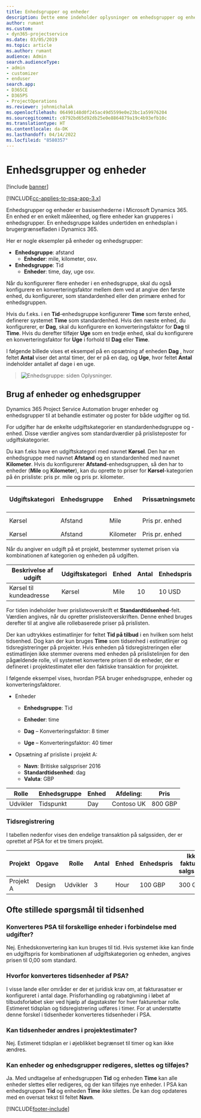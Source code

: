 ```yaml
---
title: Enhedsgrupper og enheder
description: Dette emne indeholder oplysninger om enhedsgrupper og enheder.
author: rumant
ms.custom:
- dyn365-projectservice
ms.date: 03/05/2019
ms.topic: article
ms.author: rumant
audience: Admin
search.audienceType:
- admin
- customizer
- enduser
search.app:
- D365CE
- D365PS
- ProjectOperations
ms.reviewer: johnmichalak
ms.openlocfilehash: 06490148d0f245ac49d5599e0e23bc1a59976204
ms.sourcegitcommit: c0792bd65d92db25e0e8864879a19c4b93efb10c
ms.translationtype: HT
ms.contentlocale: da-DK
ms.lasthandoff: 04/14/2022
ms.locfileid: "8580357"
---
```

# <a name="unit-groups-and-units"></a>Enhedsgrupper og enheder

[!include [banner](../includes/psa-now-project-operations.md)]

[!INCLUDE[cc-applies-to-psa-app-3.x](../includes/cc-applies-to-psa-app-3x.md)]

Enhedsgrupper og enheder er basisenhederne i Microsoft Dynamics 365. En enhed er en enkelt måleenhed, og flere enheder kan grupperes i enhedsgrupper. En enhedsgruppe kaldes undertiden en enhedsplan i brugergrænsefladen i Dynamics 365. 

Her er nogle eksempler på enheder og enhedsgrupper:
 
- **Enhedsgruppe**: afstand 
    - **Enheder**: mile, kilometer, osv.
- **Enhedsgruppe**: Tid
    - **Enheder**: time, day, uge osv. 

Når du konfigurerer flere enheder i en enhedsgruppe, skal du også konfigurere en konverteringsfaktor mellem dem ved at angive den første enhed, du konfigurerer, som standardenhed eller den primære enhed for enhedsgruppen. 

Hvis du f.eks. i en **Tid**-enhedsgruppe konfigurerer **Time** som første enhed, definerer systemet **Time** som standardenhed. Hvis den næste enhed, du konfigurerer, er **Dag**, skal du konfigurere en konverteringsfaktor for **Dag** til **Time**. Hvis du derefter tilføjer **Uge** som en tredje enhed, skal du konfigurere en konverteringsfaktor for **Uge** i forhold til **Dag** eller **Time**. 

I følgende billede vises et eksempel på en opsætning af enheden **Dag** , hvor feltet **Antal** viser det antal timer, der er på en dag, og **Uge**, hvor feltet **Antal** indeholder antallet af dage i en uge.

> ![Enhedsgruppe: siden Oplysninger.](media/advanced-2.png)

## <a name="using-units-and-unit-groups"></a>Brug af enheder og enhedsgrupper

Dynamics 365 Project Service Automation bruger enheder og enhedsgrupper til at behandle estimater og poster for både udgifter og tid. 

For udgifter har de enkelte udgiftskategorier en standardenhedsgruppe og -enhed. Disse værdier angives som standardværdier på prislisteposter for udgiftskategorier. 

Du kan f.eks have en udgiftskategori med navnet **Kørsel**. Den har en enhedsgruppe med navnet **Afstand** og en standardenhed med navnet **Kilometer**. Hvis du konfigurerer **Afstand**-enhedsgruppen, så den har to enheder (**Mile** og **Kilometer**), kan du oprette to priser for **Kørsel**-kategorien på én prisliste: pris pr. mile og pris pr. kilometer.

| Udgiftskategori  | Enhedsgruppe  | Enhed      | Prissætningsmetode  | Pris pr. enhed  |
|-------------------|---------------|-----------|-------------------|-------------------|
| Kørsel           | Afstand      | Mile      | Pris pr. enhed    | 10 USD            |
| Kørsel           | Afstand      | Kilometer | Pris pr. enhed    |  6 USD            |

Når du angiver en udgift på et projekt, bestemmer systemet prisen via kombinationen af kategorien og enheden på udgiften. 

| Beskrivelse af udgift        | Udgiftskategori  | Enhed  | Antal  | Enhedspris   |
|----------------------------|---------------------|-------|-----------|----------------|
| Kørsel til kundeadresse | Kørsel             | Mile  | 10        | 10 USD         |

For tiden indeholder hver prislisteoverskrift et **Standardtidsenhed**-felt. Værdien angives, når du opretter prislisteoverskriften. Denne enhed bruges derefter til at angive alle rollebaserede priser på prislisten.

Der kan udtrykkes estimatlinjer for feltet **Tid på tilbud** i en hvilken som helst tidsenhed. Dog kan der kun bruges **Time** som tidsenhed i estimatlinjer og tidsregistreringer på projekter. Hvis enheden på tidsregistreringen eller estimatlinjen ikke stemmer overens med enheden på prislistelinjen for den pågældende rolle, vil systemet konvertere prisen til de enheder, der er defineret i projektestimatet eller den faktiske transaktion for projektet.

I følgende eksempel vises, hvordan PSA bruger enhedsgruppe, enheder og konverteringsfaktorer.
- Enheder

   - **Enhedsgruppe**: Tid 
   - **Enheder**: time 
    
    - **Dag** – Konverteringsfaktor: 8 timer       
    - **Uge** – Konverteringsfaktor: 40 timer  
        
- Opsætning af prisliste i projekt A:

    - **Navn**: Britiske salgspriser 2016 
    - **Standardtidsenhed**: dag 
    - **Valuta**: GBP

| Rolle      | Enhedsgruppe | Enhed | Afdeling: | Pris   |
|-----------|------------|------|---------------------|---------|
| Udvikler | Tidspunkt       | Day  | Contoso UK          | 800 GBP |

### <a name="time-entry"></a>Tidsregistrering

I tabellen nedenfor vises den endelige transaktion på salgssiden, der er oprettet af PSA for et tre timers projekt.


| Projekt   | Opgave    | Rolle      | Antal | Enhed  | Enhedspris | Ikke-faktureret salgsbeløb |
|-----------|---------|-----------|----------|-------|------------|-----------------------|
| Projekt A | Design  | Udvikler | 3        | Hour  | 100 GBP    | 300 GBP               |

## <a name="time-unit-faq"></a>Ofte stillede spørgsmål til tidsenhed

### <a name="does-psa-convert-to-different-units-in-the-case-of-expenses"></a>Konverteres PSA til forskellige enheder i forbindelse med udgifter?
Nej. Enhedskonvertering kan kun bruges til tid. Hvis systemet ikke kan finde en udgiftspris for kombinationen af udgiftskategorien og enheden, angives prisen til 0,00 som standard.

### <a name="why-does-psa-convert-time-units"></a>Hvorfor konverteres tidsenheder af PSA?
I visse lande eller områder er der et juridisk krav om, at fakturasatser er konfigureret i antal dage. Prisforhandling og rabatgivning i løbet af tilbudsforløbet sker ved hjælp af dagstakster for hver fakturerbar rolle. Estimeret tidsplan og tidsregistrering udføres i timer. For at understøtte denne forskel i tidsenheder konverteres tidsenheder i PSA.

### <a name="can-time-units-be-changed-on-project-estimates"></a>Kan tidsenheder ændres i projektestimater?
Nej. Estimeret tidsplan er i øjeblikket begrænset til timer og kan ikke ændres.

### <a name="can-units-and-unit-groups-be-edited-deleted-and-added"></a>Kan enheder og enhedsgrupper redigeres, slettes og tilføjes?
Ja. Med undtagelse af enhedsgruppen **Tid** og enheden **Time** kan alle enheder slettes eller redigeres, og der kan tilføjes nye enheder. I PSA kan enhedsgruppen **Tid** og enheden **Time** ikke slettes. De kan dog opdateres med en oversat tekst til feltet **Navn**.


[!INCLUDE[footer-include](../includes/footer-banner.md)]
